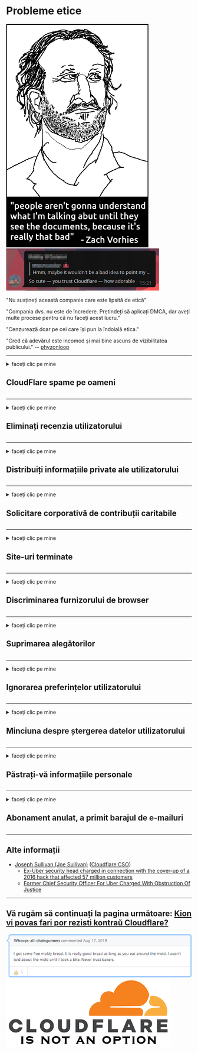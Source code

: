 # Probleme etice

![](../image/itsreallythatbad.jpg)
![](../image/telegram/c81238387627b4bfd3dcd60f56d41626.jpg)

"Nu susțineți această companie care este lipsită de etică"

"Compania dvs. nu este de încredere. Pretindeți să aplicați DMCA, dar aveți multe procese pentru că nu faceți acest lucru."

"Cenzurează doar pe cei care își pun la îndoială etica."

"Cred că adevărul este incomod și mai bine ascuns de vizibilitatea publicului."  -- [phyzonloop](https://twitter.com/phyzonloop)


---


<details>
<summary>faceți clic pe mine

## CloudFlare spame pe oameni
</summary>


Cloudflare trimite e-mailuri spam către utilizatori care nu sunt Cloudflare.

- Trimiteți e-mailuri numai abonaților care au înscris
- Când utilizatorul spune „opriți”, opriți trimiterea de e-mailuri

Este atat de simplu. Dar Cloudflare nu-i pasă.
Cloudflare a spus că folosirea serviciului lor poate opri toți spammerii sau atacatorii.
Cum putem opri Cloudflare fără a activa Cloudflare?


| 🖼 | 🖼 |
| --- | --- |
| ![](../image/cfspam01.jpg) | ![](../image/cfspam03.jpg) |
| ![](../image/cfspam02.jpg) | ![](../image/cfspambrittany.jpg)<br>![](../image/cfspamtwtr.jpg) |

</details>

---

<details>
<summary>faceți clic pe mine

## Eliminați recenzia utilizatorului
</summary>


Cloudflare cenzurează recenziile negative.
Dacă postezi text anti-Cloudflare pe Twitter, ai șansa să primești un răspuns de la angajatul Cloudflare cu mesajul „Nu, nu este”.
Dacă postați o recenzie negativă pe orice site de recenzii, ei vor încerca să o cenzureze.


| 🖼 | 🖼 |
| --- | --- |
| ![](../image/cfcenrev_01.jpg)<br>![](../image/cfcenrev_02.jpg) | ![](../image/cfcenrev_03.jpg) |

</details>

---

<details>
<summary>faceți clic pe mine

## Distribuiți informațiile private ale utilizatorului
</summary>


Cloudflare are o problemă masivă de hărțuire.
Cloudflare împărtășește informații personale ale celor care se plâng de site-urile găzduite.
Uneori vă cer să furnizați adevăratul dvs. act de identitate.
Dacă nu vrei să fii hărțuit, agresat, lovit sau ucis, mai bine stai departe de site-urile Cloudflared.


| 🖼 | 🖼 |
| --- | --- |
| ![](../image/cfdox_what.jpg) | ![](../image/cfdox_swat.jpg) |
| ![](../image/cfdox_kill.jpg) | ![](../image/cfdox_threat.jpg) |
| ![](../image/cfdox_dox.jpg) | ![](../image/cfdox_ex1.jpg) |
| ![](../image/cfabuseform.jpg) | ![](../image/cfdox_ex2.jpg) |

</details>

---

<details>
<summary>faceți clic pe mine

## Solicitare corporativă de contribuții caritabile
</summary>


CloudFlare solicită contribuții caritabile.
Este destul de îngrozitor faptul că o corporație americană ar cere caritate alături de organizații non-profit care au motive întemeiate.
Dacă vă place să blocați oamenii sau să pierdeți timpul altor persoane, vă recomandăm să comandați niște pizza pentru angajații Cloudflare.


![](../image/cfdonate.jpg)

</details>

---

<details>
<summary>faceți clic pe mine

## Site-uri terminate
</summary>


Ce veți face dacă site-ul dvs. va ceda brusc?
Există rapoarte că Cloudflare șterge configurația utilizatorului sau oprește serviciul fără niciun avertisment, în tăcere.
Vă sugerăm să găsiți un furnizor mai bun.

![](../image/cftmnt.jpg)

</details>

---

<details>
<summary>faceți clic pe mine

## Discriminarea furnizorului de browser
</summary>


CloudFlare oferă tratament preferențial celor care utilizează Firefox, oferind în același timp un tratament ostil utilizatorilor non-Tor-Browser peste Tor.
Utilizatorii Tor care refuză pe bună dreptate să execute javascript non-liber primesc, de asemenea, un tratament ostil.
Această inegalitate de acces este un abuz de neutralitate a rețelei și un abuz de putere.

![](../image/browdifftbcx.gif)

- Stânga: Browser Tor, Dreapta: Chrome. Aceeași adresă IP.

![](../image/browserdiff.jpg)

- Stânga: Javascript Tor Browser dezactivat, Cookie activat
- Dreapta: Chrome Javascript activat, Cookie dezactivat

![](../image/cfsiryoublocked.jpg)

- QuteBrowser (browser minor) fără Tor (Clearnet IP)

![](../image/lynx_cloudflare.gif)

- Lynx


| ***Browser*** | ***Tratament de acces*** |
| --- | --- |
| Tor Browser (Javascript activat) | acces permis |
| Firefox (Javascript activat) | acces degradat |
| Chromium (Javascript activat) | acces degradat |
| Chromium or Firefox (Javascript dezactivat) | acces interzis |
| Chromium or Firefox (Cookie dezactivat) | acces interzis |
| QuteBrowser | acces interzis |
| lynx | acces interzis |
| w3m | acces interzis |
| wget | acces interzis |


De ce nu folosiți butonul audio pentru a rezolva provocarea ușoară?

Da, există un buton audio, dar întotdeauna nu funcționează peste Tor.
Veți primi acest mesaj când faceți clic pe el:

```
Încercați mai târziu
Este posibil ca computerul sau rețeaua dvs. să trimită interogări automate.
Pentru a ne proteja utilizatorii, nu putem procesa solicitarea dvs. chiar acum.
Pentru mai multe detalii vizitați pagina noastră de ajutor
```

</details>

---

<details>
<summary>faceți clic pe mine

## Suprimarea alegătorilor
</summary>


Alegătorii din statele SUA se înregistrează pentru a vota în cele din urmă prin intermediul site-ului web al secretarului de stat din statul de reședință.
Secretarele de stat controlate de republicani se angajează în suprimarea alegătorilor prin reprezentarea site-ului web al secretarului de stat prin Cloudflare.
Tratamentul ostil al Cloudflare față de utilizatorii Tor, poziția sa MITM ca punct centralizat de supraveghere globală și rolul său dăunător, în general, face ca viitorii alegători să fie reticenți să se înregistreze.
Liberalii, în special, tind să îmbrățișeze intimitatea.
Formularele de înregistrare a alegătorilor colectează informații sensibile despre înclinația politică a alegătorului, adresa fizică personală, numărul de securitate socială și data nașterii.
Majoritatea statelor fac publice doar un subset al acelor informații, dar Cloudflare vede toate aceste informații atunci când cineva se înregistrează pentru a vota.

Rețineți că înregistrarea pe hârtie nu ocolește Cloudflare, deoarece lucrătorii personalului secretarului de stat pentru introducerea datelor vor folosi probabil site-ul web Cloudflare pentru a introduce datele.

| 🖼 | 🖼 |
| --- | --- |
| ![](../image/cfvotm_01.jpg) | ![](../image/cfvotm_02.jpg) |

- Change.org este un site celebru pentru adunarea voturilor și acțiunea.
“oamenii de pretutindeni încep campanii, mobilizează susținători și lucrează cu factorii de decizie pentru a genera soluții.”
Din păcate, mulți oameni nu pot vizualiza change.org deloc datorită filtrului agresiv al Cloudflare.
Li se blochează semnarea petiției, excludându-i astfel de la un proces democratic.
Utilizarea altei platforme non-cloudflared, cum ar fi OpenPetition, ajută la remedierea problemei.

| 🖼 | 🖼 |
| --- | --- |
| ![](../image/changeorgasn.jpg) | ![](../image/changeorgtor.jpg) |

- „Proiectul Athenian” al Cloudflare oferă protecție gratuită la nivel de întreprindere pentru site-urile electorale de stat și locale.
Ei au spus că „electorii lor pot accesa informațiile electorale și înregistrarea alegătorilor”, dar aceasta este o minciună, deoarece mulți oameni nu pot naviga deloc pe site.

</details>

---

<details>
<summary>faceți clic pe mine

## Ignorarea preferințelor utilizatorului
</summary>


Dacă renunțați la ceva, vă așteptați să nu primiți niciun e-mail despre asta.
Cloudflare ignoră preferințele utilizatorului și partajează datele cu corporații terțe fără acordul clientului.
Dacă folosești planul lor gratuit, uneori îți trimit un e-mail cerându-ți să cumperi abonament lunar.

![](../image/cfviopl_tp.jpg)

</details>

---

<details>
<summary>faceți clic pe mine

## Minciuna despre ștergerea datelor utilizatorului
</summary>


Conform blogului acestui client ex-cloudflare, Cloudflare minte despre ștergerea conturilor.
În zilele noastre, multe companii vă păstrează datele după ce v-ați închis sau ați eliminat contul.
Majoritatea companiilor bune menționează acest lucru în politica de confidențialitate.
Cloudflare? Nu.

```
2019-08-05 CloudFlare mi-a trimis confirmarea că mi-au eliminat contul.
2019-10-02 Am primit un e-mail de la CloudFlare „pentru că sunt client”
```

Cloudflare nu știa despre cuvântul „elimina”.
Dacă este eliminat cu adevărat, de ce acest fost client a primit un e-mail?
El a menționat, de asemenea, că politica de confidențialitate Cloudflare nu menționează acest lucru.

```
Noua lor politică de confidențialitate nu menționează păstrarea datelor timp de un an.
```

![](../image/cfviopl_notdel.jpg)

Cum poți avea încredere în Cloudflare dacă politica lor de confidențialitate este o MINCIUNĂ?

- [A trecut peste un an de când mi-am anulat contul Cloudflare](https://shkspr.mobi/blog/2020/09/dont-trust-cloudflare-with-your-personal-data/)

</details>

---

<details>
<summary>faceți clic pe mine

## Păstrați-vă informațiile personale
</summary>


Ștergerea contului Cloudflare este dificilă.

```
Trimiteți un bilet de asistență utilizând categoria „Cont”,
și solicitați ștergerea contului în corpul mesajului.
Nu trebuie să aveți domenii sau carduri de credit atașate la contul dvs. înainte de a solicita ștergerea.
```

Veți primi acest e-mail de confirmare.

![](../image/cf_deleteandkeep.jpg)

„Am început să procesăm solicitarea dvs. de ștergere”, dar „Vom continua să stocăm informațiile dvs. personale”.

Poți „avea încredere” în asta?


- Cum să vă anulați contul Cloudflare

1. Conectați-vă la tabloul de bord Cloudflare.
2. Ștergeți toate zonele (domeniile) din tabloul de bord.
3. Faceți clic pe linkul de asistență.
4. Trimite un bilet nou. Spuneți-le că doriți să vă închideți contul.
5. Așteptați câteva zile.
6. Personalul Cloudflare vă va cere confirmarea și motivul pentru care ați decis să părăsiți Cloudflare.
7. Trimiteți din nou un răspuns.
8. Așteptați câteva zile.
9. Veți primi un mesaj: V-am șters contul cu succes


</details>

---

<details>
<summary>faceți clic pe mine

## Abonament anulat, a primit barajul de e-mailuri
</summary>


Utilizatorul a anulat abonamentul la flux și acum primește mementouri prin e-mail în fiecare zi pentru a-i reaminti despre abonamentul anulat.
Nu există niciun buton de dezabonare. Cum faci această oprire?

![](../image/barrageemailcancelsubscription.jpg)

CloudFlare a spus utilizatorului acestui utilizator să contacteze suportul și să ceară toate conținutul dvs. să fie șters.

- [t](https://web.archive.org/web/20210412165334/https://twitter.com/JohnHaldson/status/1381651569247088650)

</details>

---

## Alte informații

- [Joseph Sullivan (Joe Sullivan)](../cloudflare_inc/cloudflare_members.md) ([Cloudflare CSO](https://twitter.com/eastdakota/status/1296522269313785862))
  - [Ex-Uber security head charged in connection with the cover-up of a 2016 hack that affected 57 million customers](https://www.businessinsider.com/uber-data-hack-security-head-joe-sullivan-charged-cover-up-2020-8)
  - [Former Chief Security Officer For Uber Charged With Obstruction Of Justice](https://www.justice.gov/usao-ndca/pr/former-chief-security-officer-uber-charged-obstruction-justice)


---


## Vă rugăm să continuați la pagina următoare:   [Kion vi povas fari por rezisti kontraŭ Cloudflare?](ro.action.md)

![](../image/freemoldybread.jpg)
![](../image/cfisnotanoption.jpg)
